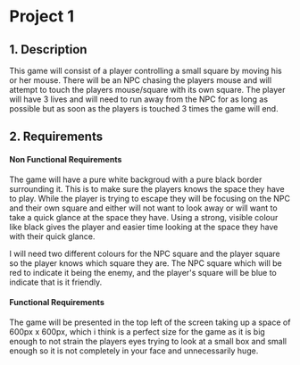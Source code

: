 # Project 1


## 1. Description
This game will consist of a player controlling a small square by moving his or her mouse. There will be an NPC chasing the players mouse and will attempt to touch the players mouse/square with its own square. The player will have 3 lives and will need to run away from the NPC for as long as possible but as soon as the players is touched 3 times the game will end.

## 2. Requirements
#### Non Functional Requirements
The game will have a pure white backgroud with a pure black border surrounding it. This is to make sure the players knows the space they have to play. While the player is trying to escape they will be focusing on the NPC and their own square and either will not want to look away or will want to take a quick glance at the space they have. Using a strong, visible colour like black gives the player and easier time looking at the space they have with their quick glance.

I will need two different colours for the NPC square and the player square so the player knows which square they are. The NPC square which will be red to indicate it being the enemy, and the player's square will be blue to indicate that is it friendly.

#### Functional Requirements
The game will be presented in the top left of the screen taking up a space of 600px x 600px, which i think is a perfect size for the game as it is big enough to not strain the players eyes trying to look at a small box and small enough so it is not completely in your face and unnecessarily huge.













